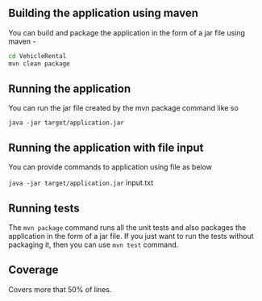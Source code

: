## Building the application using maven

You can build and package the application in the form of a jar file using maven -

```sh
cd VehicleRental
mvn clean package
```

## Running the application

You can run the jar file created by the mvn package command like so

`java -jar target/application.jar`

## Running the application with file input

You can provide commands to application using file as below

`java -jar target/application.jar` input.txt

## Running tests

The `mvn package` command runs all the unit tests and also packages the application in the form of a jar file. If you
just want to run the tests without packaging it, then you can use `mvn test` command.

## Coverage

Covers more that 50% of lines.
